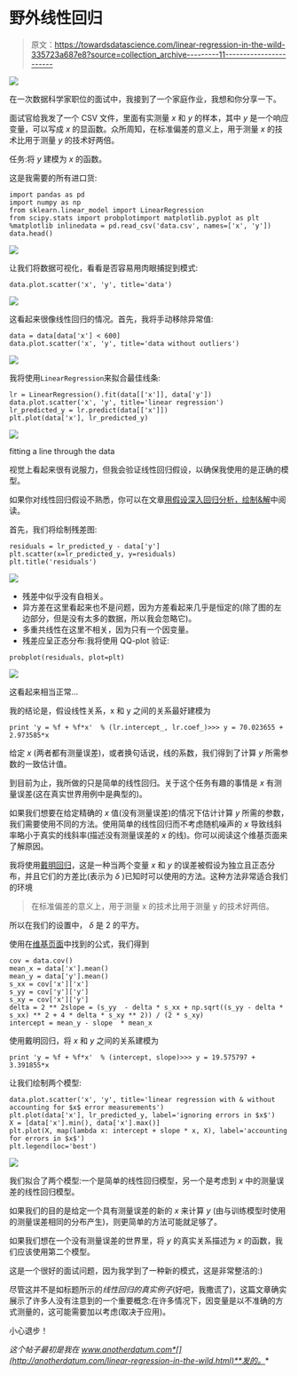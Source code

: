 # 野外线性回归

> 原文：<https://towardsdatascience.com/linear-regression-in-the-wild-335723a687e8?source=collection_archive---------11----------------------->

![](img/5c0e806762e0f83c12aee0a8b8526b26.png)

在一次数据科学家职位的面试中，我接到了一个家庭作业，我想和你分享一下。

面试官给我发了一个 CSV 文件，里面有实测量 *x* 和 *y* 的样本，其中 *y* 是一个响应变量，可以写成 *x* 的显函数。众所周知，在标准偏差的意义上，用于测量 *x* 的技术比用于测量 *y* 的技术好两倍。

任务:将 *y* 建模为 *x* 的函数。

这是我需要的所有进口货:

```
import pandas as pd
import numpy as np
from sklearn.linear_model import LinearRegression
from scipy.stats import probplotimport matplotlib.pyplot as plt
%matplotlib inlinedata = pd.read_csv('data.csv', names=['x', 'y'])
data.head()
```

![](img/49a462f84a014f6c2a5367b58f5a90cf.png)

让我们将数据可视化，看看是否容易用肉眼捕捉到模式:

```
data.plot.scatter('x', 'y', title='data')
```

![](img/333dc50d5525ce11eb7d46a660f356f3.png)

这看起来很像线性回归的情况。首先，我将手动移除异常值:

```
data = data[data['x'] < 600]
data.plot.scatter('x', 'y', title='data without outliers')
```

![](img/fdeba22e0dd5fd2d94d0f2f9c24ad033.png)

我将使用`LinearRegression`来拟合最佳线条:

```
lr = LinearRegression().fit(data[['x']], data['y'])
data.plot.scatter('x', 'y', title='linear regression')
lr_predicted_y = lr.predict(data[['x']])
plt.plot(data['x'], lr_predicted_y)
```

![](img/30699ba28ecafbb0ffb4c91ec71bd43b.png)

fitting a line through the data

视觉上看起来很有说服力，但我会验证线性回归假设，以确保我使用的是正确的模型。

如果你对线性回归假设不熟悉，你可以在文章[用假设深入回归分析，绘制&解](https://www.analyticsvidhya.com/blog/2016/07/deeper-regression-analysis-assumptions-plots-solutions/)中阅读。

首先，我们将绘制残差图:

```
residuals = lr_predicted_y - data['y']
plt.scatter(x=lr_predicted_y, y=residuals)
plt.title('residuals')
```

![](img/6dc69eb9cf9ef0a0e8e1f0f2d0407566.png)

*   残差中似乎没有自相关。
*   异方差在这里看起来也不是问题，因为方差看起来几乎是恒定的(除了图的左边部分，但是没有太多的数据，所以我会忽略它)。
*   多重共线性在这里不相关，因为只有一个因变量。
*   残差应呈正态分布:我将使用 QQ-plot 验证:

```
probplot(residuals, plot=plt)
```

![](img/3f04272d44d96dda0edc8c8b8c35cb8c.png)

这看起来相当正常…

我的结论是，假设线性关系，x 和 y 之间的关系最好建模为

```
print 'y = %f + %f*x'  % (lr.intercept_, lr.coef_)>>> y = 70.023655 + 2.973585*x
```

给定 *x* (两者都有测量误差)，或者换句话说，线的系数，我们得到了计算 *y* 所需参数的一致估计值。

到目前为止，我所做的只是简单的线性回归。关于这个任务有趣的事情是 *x* 有测量误差(这在真实世界用例中是典型的)。

如果我们想要在给定精确的 *x* 值(没有测量误差)的情况下估计计算 *y* 所需的参数，我们需要使用不同的方法。使用简单的线性回归而不考虑随机噪声的 *x* 导致线斜率略小于真实的线斜率(描述没有测量误差的 *x* 的线)。你可以阅读这个维基页面来了解原因。

我将使用[戴明回归](https://en.wikipedia.org/wiki/Deming_regression)，这是一种当两个变量 *x* 和 *y* 的误差被假设为独立且正态分布，并且它们的方差比(表示为 *δ* )已知时可以使用的方法。这种方法非常适合我们的环境

> 在标准偏差的意义上，用于测量 x 的技术比用于测量 y 的技术好两倍。

所以在我们的设置中， *δ* 是 2 的平方。

使用在[维基页面](https://en.wikipedia.org/wiki/Deming_regression#Solution)中找到的公式，我们得到

```
cov = data.cov()
mean_x = data['x'].mean()
mean_y = data['y'].mean()
s_xx = cov['x']['x']
s_yy = cov['y']['y']
s_xy = cov['x']['y']
delta = 2 ** 2slope = (s_yy  - delta * s_xx + np.sqrt((s_yy - delta * s_xx) ** 2 + 4 * delta * s_xy ** 2)) / (2 * s_xy)
intercept = mean_y - slope  * mean_x
```

使用戴明回归，将 *x* 和 *y* 之间的关系建模为

```
print 'y = %f + %f*x'  % (intercept, slope)>>> y = 19.575797 + 3.391855*x
```

让我们绘制两个模型:

```
data.plot.scatter('x', 'y', title='linear regression with & without accounting for $x$ error measurements')
plt.plot(data['x'], lr_predicted_y, label='ignoring errors in $x$')
X = [data['x'].min(), data['x'].max()]
plt.plot(X, map(lambda x: intercept + slope * x, X), label='accounting for errors in $x$')
plt.legend(loc='best')
```

![](img/52eabc834aedd0d44eb71b4f97923d82.png)

我们拟合了两个模型:一个是简单的线性回归模型，另一个是考虑到 *x* 中的测量误差的线性回归模型。

如果我们的目的是给定一个具有测量误差的新的 *x* 来计算 *y* (由与训练模型时使用的测量误差相同的分布产生)，则更简单的方法可能就足够了。

如果我们想在一个没有测量误差的世界里，将 *y* 的真实关系描述为 *x* 的函数，我们应该使用第二个模型。

这是一个很好的面试问题，因为我学到了一种新的模式，这是非常整洁的:)

尽管这并不是如标题所示的*线性回归的真实例子*(好吧，我撒谎了)，这篇文章确实展示了许多人没有注意到的一个重要概念:在许多情况下，因变量是以不准确的方式测量的，这可能需要加以考虑(取决于应用)。

小心退步！

*这个帖子最初是我在 www.anotherdatum.com*[](http://anotherdatum.com/linear-regression-in-the-wild.html)**发的。**